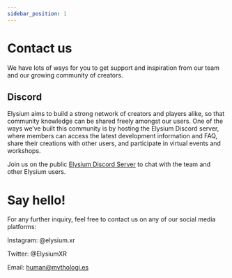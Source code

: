 ```yaml
---
sidebar_position: 1
---
```


# Contact us

We have lots of ways for you to get support and inspiration from our team and our growing community of creators.

## Discord

Elysium aims to build a strong network of creators and players alike, so that community knowledge can be shared freely amongst our users. One of the ways we’ve built this community is by hosting the Elysium Discord server, where members can access the latest development information and FAQ, share their creations with other users, and participate in virtual events and workshops.

Join us on the public [Elysium Discord Server](https://discord.gg/gYMKNYHJRJ) to chat with the team and other Elysium users.

# Say hello!

For any further inquiry, feel free to contact us on any of our social media platforms:

Instagram: @elysium.xr

Twitter: @ElysiumXR

Email: human@mythologi.es
